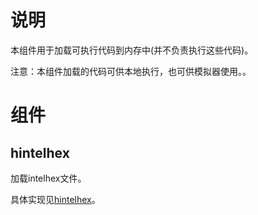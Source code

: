 # 说明

本组件用于加载可执行代码到内存中(并不负责执行这些代码)。  

 注意：本组件加载的代码可供本地执行，也可供模拟器使用。。

#  组件

## hintelhex

加载intelhex文件。

具体实现见[hintelhex](hintelhex)。